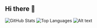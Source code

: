 ## Hi there 👋

![GitHub Stats](https://github-readme-stats.vercel.app/api?username=YourUsername&show_icons=true&theme=radical)
![Top Languages](https://github-readme-stats.vercel.app/api/top-langs/?username=YourUsername&layout=compact&theme=radical)
![Alt text]([https://your-image-url.com/image.png](https://certificates.cs50.io/9b415c66-cffd-421a-871f-79bde57a0f55.png))
